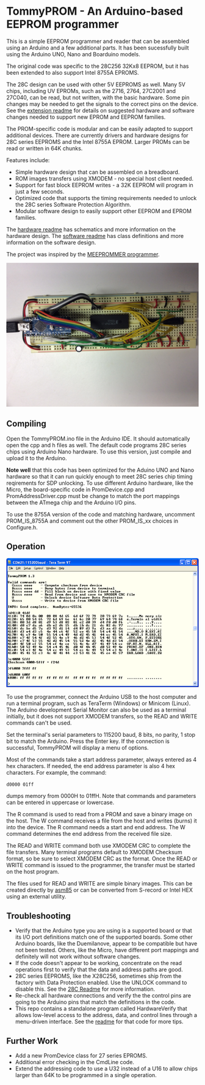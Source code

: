 # TommyPROM - An Arduino-based EEPROM programmer
This is a simple EEPROM programmer and reader that can be assembled using an Arduino and a few additional parts.  It has been sucessfully built using the Arduino UNO, Nano and Boarduino models.

The original code was specific to the 28C256 32Kx8 EEPROM, but it has been extended to also support Intel 8755A EPROMS.

The 28C design can be used with other 5V EEPROMS as well. Many 5V chips, including UV EPROMs, such as the 2716, 2764, 27C2001 and 27C040, can be read, but not written, with the basic hardware. Some pin changes may be needed to get the signals to the correct pins on the device.  See the [extension readme](README-extension.md) for details on suggested hardware and software changes needed to support new EPROM and EEPROM families.

The PROM-specific code is modular and can be easily adapted to support additional devices. There are currently drivers and hardware designs for 28C series EEPROMS and the Intel 8755A EPROM. Larger PROMs can be read or written in 64K chunks.

Features include:
* Simple hardware design that can be assembled on a breadboard.
* ROM images transfers using XMODEM - no special host client needed.
* Support for fast block EEPROM writes - a 32K EEPROM will program in just a few seconds.
* Optimized code that supports the timing requirements needed to unlock the 28C series Software Protection Algorithm.
* Modular software design to easily support other EEPROM and EPROM families.

The [hardware readme](hardware/README.md) has schematics and more information on the hardware design. The [software readme](TommyPROM/README.md) has class definitions and more information on the software design.


The project was inspired by the [MEEPROMMER programmer](http://www.ichbinzustaendig.de/dev/meeprommer-en).

![TommyPROM Nano Hardware](docs/TommyPROM-nano.jpg)

## Compiling

Open the TommyPROM.ino file in the Arduino IDE. It should automatically open the cpp and h files as well. The default code programs 28C series chips using Arduino Nano hardware.  To use this version, just compile and upload it to the Arduino.

**Note well** that this code has been optimized for the Aduino UNO and Nano hardware so that it can run quickly enough to meet 28C series chip timing reqirements for SDP unlocking.  To use different Arduino hardware, like the Micro, the board-specific code in PromDevice.cpp and PromAddressDriver.cpp must be change to match the port mappings between the ATmega chip and the Arduino I/O pins.

To use the 8755A version of the code and matching hardware, uncomment PROM_IS_8755A and comment out the other PROM_IS_xx choices in Configure.h.

## Operation
![TommyPROM Screenshot](docs/tp05.png)

To use the programmer, connect the Arduino USB to the host computer and run a terminal program, such as TeraTerm (Windows) or Minicom (Linux).  The Arduino development Serial Monitor can also be used as a terminal initially, but it does not support XMODEM transfers, so the READ and WRITE commands can't be used.

Set the terminal's serial parameters to 115200 baud, 8 bits, no parity, 1 stop bit to match the Arduino.  Press the Enter key.  If the connection is successful, TommyPROM will display a menu of options.

Most of the commands take a start address parameter, always entered as 4 hex characters.  If needed, the end address parameter is also 4 hex characters.  For example, the command:

    d0000 01ff

dumps memory from 0000H to 01ffH.  Note that commands and parameters can be entered in uppercase or lowercase.

The R command is used to read from a PROM and save a binary image on the host.  The W command receives a file from the host and writes (burns) it into the device.  The R command needs a start and end address.  The W command determines the end address from the received file size.

The READ and WRITE command both use XMODEM CRC to complete the file transfers.  Many terminal programs default to XMODEM Checksum format, so be sure to select XMODEM CRC as the format. Once the READ or WRITE command is issued to the programmer, the transfer must be started on the host program.

The files used for READ and WRITE are simple binary images. This can be created directly by [asm85](http://github.com/TomNisbet/asm85) or can be converted from S-record or Intel HEX using an external utility.

## Troubleshooting
* Verify that the Arduino type you are using is a supported board or that its I/O port definitions match one of the supported boards.  Some other Arduino boards, like the Duemilanove, appear to be compatible but have not been tested. Others, like the Micro, have different port mappings and definitely will not work without software changes.
* If the code doesn't appear to be working, concentrate on the read operations first to verify that the data and address paths are good.
* 28C series EEPROMS, like the X28C256, sometimes ship from the factory with Data Protection enabled.  Use the UNLOCK command to disable this. See the [28C Readme](README-28C.md) for more information.
* Re-check all hardware connections and verify the the control pins are going to the Arduino pins that match the definitions in the code.
* This repo contains a standalone program called HardwareVerify that allows low-level access to the address, data, and control lines through a menu-driven interface.  See the [readme](HardwareVerify/README.md) for that code for more tips.

## Further Work
* Add a new PromDevice class for 27 series EPROMS.
* Additional error checking in the CmdLine code.
* Extend the addressing code to use a U32 instead of a U16 to allow chips larger than 64K to be programmed in a single operation.
